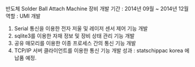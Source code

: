 반도체 Solder Ball Attach Machine 장비 개발
기간 : 2014년 09월 ~ 2014년 12월
역할 : UMI 개발
1. Serial 통신을 이용한 전자 저울 및 레이저 센서 제어 기능 개발
2. sqlite3를 이용한 자재 정보 및 장비 상태 관리 기능 개발
3. 공유 매모리를 이용한 이종 프로세스 간의 통신 기능 개발
4. TCP/IP 서버 클라이언트를 이용한 통신 기능 개발
성과 : statschippac korea 에 납품 예정.
